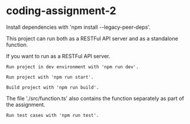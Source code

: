 # coding-assignment-2

Install dependencies with 'npm install --legacy-peer-deps'.

This project can run both as a RESTFul API server and as a standalone function.

  If you want to run as a RESTFul API server.

    Run project in dev environment with 'npm run dev'.

    Run project with 'npm run start'.

    Build project with 'npm run build'.

  The file './src/function.ts' also contains the function separately as part of the assignment.

    Run test cases with 'npm run test'.